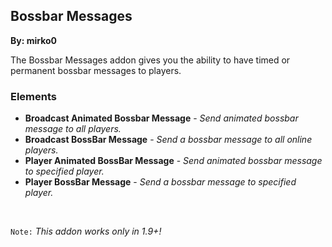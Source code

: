 ## Bossbar Messages
**By: mirko0**
<br>

The Bossbar Messages addon gives you the ability to have timed or permanent bossbar messages to players.
<br>

### Elements
* **Broadcast Animated Bossbar Message** - *Send animated bossbar message to all players.*
* **Broadcast BossBar Message** - *Send a bossbar message to all online players.*
* **Player Animated BossBar Message** - *Send animated bossbar message to specified player.*
* **Player BossBar Message** - *Send a bossbar message to specified player.*
<br>

`Note:` *This addon works only in 1.9+!*
